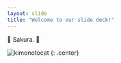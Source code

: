 ```yaml
---
layout: slide
title: "Welcome to our slide deck!"
---
```


🌸 Sakura. 🌸

![kimonotocat](https://octodex.github.com/images/kimonotocat.png)
{: .center}

